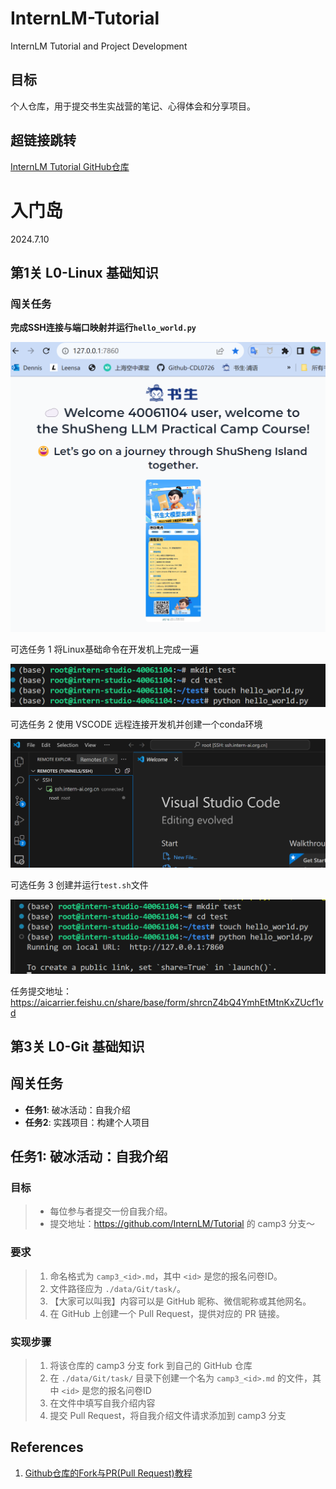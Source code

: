 # InternLM-Tutorial
InternLM Tutorial and Project Development 

## 目标        
个人仓库，用于提交书生实战营的笔记、心得体会和分享项目。

## 超链接跳转      
[InternLM Tutorial GitHub仓库](https://github.com/InternLM/Tutorial)    

# 入门岛    
2024.7.10

## 第1关  L0-Linux 基础知识    

### 闯关任务    

**完成SSH连接与端口映射并运行`hello_world.py`**    

![](./rm1.png)   

可选任务 1 将Linux基础命令在开发机上完成一遍     

![](./rm2.png)  

可选任务 2 使用 VSCODE 远程连接开发机并创建一个conda环境    

![](./rm3.png)  

可选任务 3 创建并运行`test.sh`文件    

![](./rm4.png)  

任务提交地址：https://aicarrier.feishu.cn/share/base/form/shrcnZ4bQ4YmhEtMtnKxZUcf1vd    

## 第3关  L0-Git 基础知识

## 闯关任务

- **任务1**: 破冰活动：自我介绍    
- **任务2**: 实践项目：构建个人项目

## 任务1: 破冰活动：自我介绍

### 目标

> - 每位参与者提交一份自我介绍。
> - 提交地址：https://github.com/InternLM/Tutorial 的 camp3 分支～   

### 要求

> 1. 命名格式为 `camp3_<id>.md`，其中 `<id>` 是您的报名问卷ID。
> 2. 文件路径应为 `./data/Git/task/`。
> 3. 【大家可以叫我】内容可以是 GitHub 昵称、微信昵称或其他网名。
> 4. 在 GitHub 上创建一个 Pull Request，提供对应的 PR 链接。

### 实现步骤

>   1. 将该仓库的 camp3 分支 fork 到自己的 GitHub 仓库
>   2. 在 `./data/Git/task/` 目录下创建一个名为 `camp3_<id>.md` 的文件，其中 `<id>` 是您的报名问卷ID
>   3. 在文件中填写自我介绍内容
>   4. 提交 Pull Request，将自我介绍文件请求添加到 camp3 分支


## References
1. [Github仓库的Fork与PR(Pull Request)教程](https://www.bilibili.com/video/BV1bd4y1J7Vt/?spm_id_from=333.337.search-card.all.click&vd_source=427d5b3bd6552cd66c00e381e2aae338)

